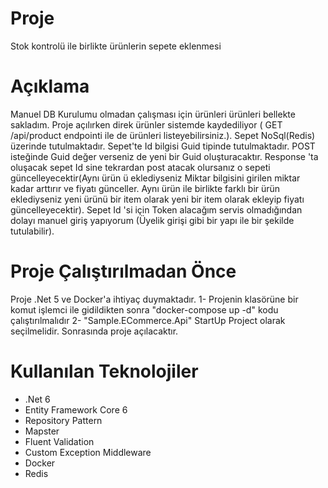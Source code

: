 # Proje
Stok kontrolü ile birlikte ürünlerin sepete eklenmesi

# Açıklama
Manuel DB Kurulumu olmadan çalışması için ürünleri ürünleri bellekte sakladım. Proje açılırken direk ürünler sistemde kaydediliyor ( GET /api/product endpointi ile de ürünleri listeyebilirsiniz.).
Sepet NoSql(Redis) üzerinde tutulmaktadır. Sepet'te Id bilgisi Guid tipinde tutulmaktadır. POST isteğinde Guid değer verseniz de yeni bir Guid oluşturacaktır. Response 'ta oluşacak sepet Id sine tekrardan post atacak olursanız
o sepeti güncelleyecektir(Aynı ürün ü eklediyseniz Miktar bilgisini girilen miktar kadar arttırır ve fiyatı günceller. Aynı ürün ile birlikte farklı bir ürün eklediyseniz yeni ürünü bir item olarak yeni bir item olarak ekleyip fiyatı güncelleyecektir).
Sepet Id 'si için Token alacağım servis olmadığından dolayı manuel giriş yapıyorum (Üyelik girişi gibi bir yapı ile bir şekilde tutulabilir).

# Proje Çalıştırılmadan Önce
Proje .Net 5 ve Docker'a ihtiyaç duymaktadır.
1- Projenin klasörüne bir komut işlemci ile gidildikten sonra "docker-compose up -d" kodu çalıştırılmalıdır
2- "Sample.ECommerce.Api" StartUp Project olarak seçilmelidir. Sonrasında proje açılacaktır.

# Kullanılan Teknolojiler
- .Net 6
- Entity Framework Core 6
- Repository Pattern
- Mapster
- Fluent Validation
- Custom Exception Middleware
- Docker
- Redis
